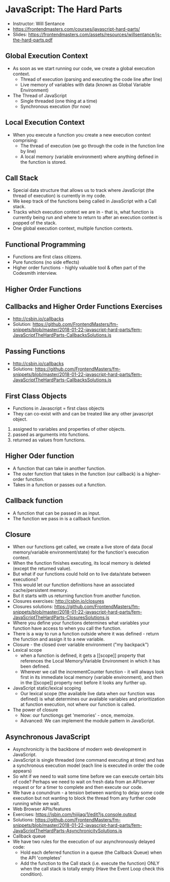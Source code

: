# JavaScript: The Hard Parts

* Instructor: Will Sentance
* <https://frontendmasters.com/courses/javascript-hard-parts/>
* Slides: <https://frontendmasters.com/assets/resources/willsentance/js-the-hard-parts.pdf>

## Global Execution Context

* As soon as we start running our code, we create a global execution context.
  * Thread of execution (parsing and executing the code line after line)
  * Live memory of variables with data (known as Global Variable Environment)
* The Thread of JavaScript
  * Single threaded (one thing at a time)
  * Synchronous execution (for now)

## Local Execution Context

* When you execute a function you create a new execution context comprising:
  * The thread of execution (we go through the code in the function line by line)
  * A local memory (variable environment) where anything defined in the function is stored.

## Call Stack

* Special data structure that allows us to track where JavaScript (the thread of execution) is currently in my code.
* We keep track of the functions being called in JavaScript with a Call stack.
* Tracks which execution context we are in - that is, what function is currently being run and where to return to after an execution context is popped of the stack.
* One global execution context, multiple function contexts.

## Functional Programming

* Functions are first class citizens.
* Pure functions (no side effects)
* Higher order functions - highly valuable tool & often part of the Codesmith interview.

## Higher Order Functions

## Callbacks and Higher Order Functions Exercises

* <http://csbin.io/callbacks>
* Solution: <https://github.com/FrontendMasters/fm-snippets/blob/master/2018-01-22-javascript-hard-parts/fem-JavaScriptTheHardParts-CallbacksSolutions.js>

## Passing Functions

* <http://csbin.io/callbacks>
* Solutions: <https://github.com/FrontendMasters/fm-snippets/blob/master/2018-01-22-javascript-hard-parts/fem-JavaScriptTheHardParts-CallbacksSolutions.js>

## First Class Objects

* Functions in Javascript = first class objects
* They can co-exist with and can be treated like any other javascript object.

1. assigned to variables and properties of other objects.
2. passed as arguments into functions.
3. returned as values from functions.

## Higher Oder function

* A function that can take in another function.
* The outer function that takes in the function (our callback) is a higher-order function.
* Takes in a function or passes out a function.

## Callback function

* A function that can be passed in as input.
* The function we pass in is a callback function.

## Closure

* When our functions get called, we create a live store of data (local memory/variable environment/state) for the function's execution context.
* When the function finishes executing, its local memory is deleted (except the returned value).
* But what if our functions could hold on to live data/state between executions?
* This would let our function definitions have an associated cache/persistent memory.
* But it starts with us returning function from another function.
* Closures exercises: <http://csbin.io/closures>
* Closures solutions: <https://github.com/FrontendMasters/fm-snippets/blob/master/2018-01-22-javascript-hard-parts/fem-JavaScriptTheHardParts-ClosuresSolutions.js>
* Where you define your functions determines what variables your function have access to when you call the function.
* There is a way to run a function outside where it was defined - return the function and assign it to a new variable.
* Closure - the closed over variable environment ("my backpack")
* Lexical scope
  * when a function is defined, it gets a [[scope]] property that references the Local Memory/Variable Environment in which it has been defined.
  * Wherever we call the incrementCounter function - it will always look first in its immediate local memory (variable environment), and then in the [[scope]] property next before it looks any further up.
* JavaScript static/lexical scoping
  * Our lexical scope (the available live data when our function was defined) is what determines our available variables and prioritization at function execution, not where our function is called.
* The power of closure
  * Now: our functiongs get 'memories' - once, memoize.
  * Advanced: We can implement the module pattern in JavaScript.

## Asynchronous JavaScript

* Asynchronicity is the backbone of modern web development in JavaScript.
* JavaScript is single threaded (one command executing at  time) and has a synchronous execution model (each line is executed in order the code appears)
* So wht if we need to wait some time before we can execute certain bits of code? Perhaps we need to wait on fresh data from an API/server request or for a timer to complete and then execute our code.
* We have a conundrum - a tension between wanting to delay some code execution but not wanting to block the thread from any further code running while we wait.
* Web Browser APIs/features
* Exercises: <https://jsbin.com/hijijag/1/edit?js,console,output>
* Solutions: <https://github.com/FrontendMasters/fm-snippets/blob/master/2018-01-22-javascript-hard-parts/fem-JavaScriptTheHardParts-AsynchronicitySolutions.js>
* Callback queue
* We have two rules for the execution of our asynchronously delayed code:
  * Hold each deferred function in a queue (the Callback Queue) when the API 'completes'
  * Add the function to the Call stack (i.e. execute the function) ONLY when the call stack is totally empty (Have the Event Loop check this condition).
  